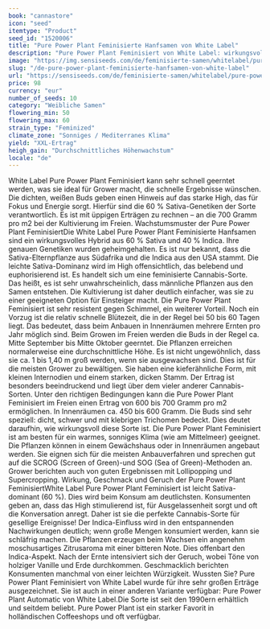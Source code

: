```yaml
---
book: "cannastore"
icon: "seed"
itemtype: "Product"
seed_id: "1520006"
title: "Pure Power Plant Feminisierte Hanfsamen von White Label"
description: "Pure Power Plant Feminisiert von White Label: wirkungsvolle Cannabis-Sorte aus 60 % Sativa. Üppige Erträge (an die 700g/m2); bitteres Zitrusaroma."
image: "https://img.sensiseeds.com/de/feminisierte-samen/whitelabel/pure-power-plant-feminisiert-image.png"
slug: "/de-pure-power-plant-feminisierte-hanfsamen-von-white-label"
url: "https://sensiseeds.com/de/feminisierte-samen/whitelabel/pure-power-plant-feminisiert?a_aid=cannastore"
price: 98
currency: "eur"
number_of_seeds: 10
category: "Weibliche Samen"
flowering_min: 50
flowering_max: 60
strain_type: "Feminized"
climate_zone: "Sonniges / Mediterranes Klima"
yield: "XXL-Ertrag"
heigh_gain: "Durchschnittliches Höhenwachstum"
locale: "de"
---
```

White Label Pure Power Plant Feminisiert kann sehr schnell geerntet werden, was sie ideal für Grower macht, die schnelle Ergebnisse wünschen. Die dichten, weißen Buds geben einen Hinweis auf das starke High, das für Fokus und Energie sorgt. Hierfür sind die 60 % Sativa-Genetiken der Sorte verantwortlich. Es ist mit üppigen Erträgen zu rechnen – an die 700 Gramm pro m2 bei der Kultivierung im Freien. Wachstumsmuster der Pure Power Plant FeminisiertDie White Label Pure Power Plant Feminisierte Hanfsamen sind ein wirkungsvolles Hybrid aus 60 % Sativa und 40 % Indica. Ihre genauen Genetiken wurden geheimgehalten. Es ist nur bekannt, dass die Sativa-Elternpflanze aus Südafrika und die Indica aus den USA stammt. Die leichte Sativa-Dominanz wird im High offensichtlich, das belebend und euphorisierend ist. Es handelt sich um eine feminisierte Cannabis-Sorte. Das heißt, es ist sehr unwahrscheinlich, dass männliche Pflanzen aus den Samen entstehen. Die Kultivierung ist daher deutlich einfacher, was sie zu einer geeigneten Option für Einsteiger macht. Die Pure Power Plant Feminisiert ist sehr resistent gegen Schimmel, ein weiterer Vorteil. Noch ein Vorzug ist die relativ schnelle Blütezeit, die in der Regel bei 50 bis 60 Tagen liegt. Das bedeutet, dass beim Anbauen in Innenräumen mehrere Ernten pro Jahr möglich sind. Beim Growen im Freien werden die Buds in der Regel ca. Mitte September bis Mitte Oktober geerntet. Die Pflanzen erreichen normalerweise eine durchschnittliche Höhe. Es ist nicht ungewöhnlich, dass sie ca. 1 bis 1,40 m groß werden, wenn sie ausgewachsen sind. Dies ist für die meisten Grower zu bewältigen. Sie haben eine kieferähnliche Form, mit kleinen Internodien und einem starken, dicken Stamm. Der Ertrag ist besonders beeindruckend und liegt über dem vieler anderer Cannabis-Sorten. Unter den richtigen Bedingungen kann die Pure Power Plant Feminisiert im Freien einen Ertrag von 600 bis 700 Gramm pro m2 ermöglichen. In Innenräumen ca. 450 bis 600 Gramm. Die Buds sind sehr speziell: dicht, schwer und mit klebrigen Trichomen bedeckt. Dies deutet daraufhin, wie wirkungsvoll diese Sorte ist. Die Pure Power Plant Feminisiert ist am besten für ein warmes, sonniges Klima (wie am Mittelmeer) geeignet. Die Pflanzen können in einem Gewächshaus oder in Innenräumen angebaut werden. Sie eignen sich für die meisten Anbauverfahren und sprechen gut auf die SCROG (Screen of Green)-und SOG (Sea of Green)-Methoden an. Grower berichten auch von guten Ergebnissen mit Lollipopping und Supercropping. Wirkung, Geschmack und Geruch der Pure Power Plant FeminisiertWhite Label Pure Power Plant Feminisiert ist leicht Sativa-dominant (60 %). Dies wird beim Konsum am deutlichsten. Konsumenten geben an, dass das High stimulierend ist, für Ausgelassenheit sorgt und oft die Konversation anregt. Daher ist sie die perfekte Cannabis-Sorte für gesellige Ereignisse! Der Indica-Einfluss wird in den entspannenden Nachwirkungen deutlich; wenn große Mengen konsumiert werden, kann sie schläfrig machen. Die Pflanzen erzeugen beim Wachsen ein angenehm moschusartiges Zitrusaroma mit einer bitteren Note. Dies offenbart den Indica-Aspekt. Nach der Ernte intensiviert sich der Geruch, wobei Töne von holziger Vanille und Erde durchkommen. Geschmacklich berichten Konsumenten manchmal von einer leichten Würzigkeit. Wussten Sie? Pure Power Plant Feminisiert von White Label wurde für ihre sehr großen Erträge ausgezeichnet. Sie ist auch in einer anderen Variante verfügbar: Pure Power Plant Automatic von White Label.Die Sorte ist seit den 1990ern erhältlich und seitdem beliebt. Pure Power Plant ist ein starker Favorit in holländischen Coffeeshops und oft verfügbar.
